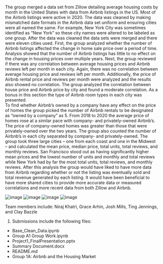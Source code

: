 The group merged a data set from Zillow detailing average housing costs by month in the United States with data from Airbnb listings in the US.  Most of the Airbnb listings were active in 2020.
The data was cleaned by making mismatched date formats in the Airbnb data set uniform and ensuring cities were all named the same.  For example, New York City was sometimes identified as “New York” so these city names were altered to be labeled as one group.  After the data was cleaned the data sets were merged and there were eleven cities used.
First, the group analyzed whether the number of Airbnb listings affected the change in home sale price over a period of time.  Analysis showed that the number of Airbnb listings has little to no effect on the change in housing prices over multiple years.
Next, the group reviewed if there was any correlation between average housing prices and Airbnb reviews left per month in each city.  Again, there was no correlation between average housing price and reviews left per month.  Additionally, the price of Airbnb rental price and reviews per month were analyzed and the results also showed no correlation.
The group analyzed the correlation between house price and Airbnb price by city and found a moderate correlation.  As a bonus in this section the type of Airbnb room types in each city was presented.  
To find whether Airbnb’s owned by a company have any effect on the price of homes the group picked the number of Airbnb rentals to be designated as “owned by a company” as 5.  From 2018 to 2020 the average price of homes rose at a similar pace with company- and privately-owned Airbnb’s.  The price of company-owned homes was greater than those that were privately-owned over the two years.  The group also counted the number of Airbnb’s in each city separated by company- and privately-owned.
The group took three large cities – one from each coast and one in the Midwest – and calculated the mean price, median price, total units, total reviews, and monthly reviews.  San Francisco stood out as having significantly higher mean prices and the lowest number of units and monthly and total reviews while New York had by far the most total units, total reviews, and monthly reviews.
After this analysis the group would have liked to have more data from Airbnb regarding whether or not the listing was eventually sold and total revenue generated by each listing.  It would have been beneficial to have more shared cities to provide more accurate data or measured correlations and more recent data from both Zillow and Airbnb.


![image](https://user-images.githubusercontent.com/68715598/124608064-67742100-de3c-11eb-8ba6-04d406bc4cc0.png)
![image](https://user-images.githubusercontent.com/68715598/124608143-79ee5a80-de3c-11eb-92e6-cfbad628d40d.png)
![image](https://user-images.githubusercontent.com/68715598/124608179-81156880-de3c-11eb-8766-f1b1959725b0.png)
![image](https://user-images.githubusercontent.com/68715598/124609090-4eb83b00-de3d-11eb-919a-db7a4d0f3bb8.png)

Team members include: Niraj Khatri, Grace Arhin, Josh Mills, Ting Jennings, and Clay Bazzle

1. Submissions include the following files:
- Base_Clean_Data.ipynb
- Group A1 Group Work.ipynb
- Project1_FinalPresentation.pptx
- Summary Document.docx
- README.md
- Group 1A: Airbnb and the Housing Market







